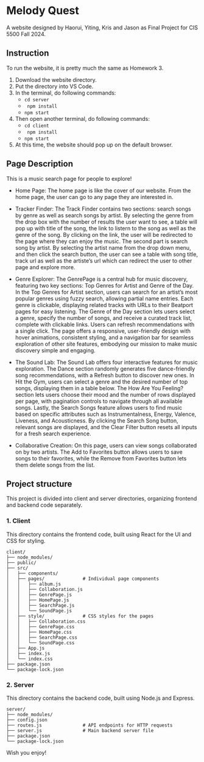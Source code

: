 # Melody Quest
A website designed by Haorui, Yiting, Kris and Jason as Final Project for CIS 5500 Fall 2024. 

## Instruction
To run the website, it is pretty much the same as Homework 3. 
1. Download the website directory.
2. Put the directory into VS Code.
3. In the terminal, do following commands:
   - ```cd server```
   - ``` npm install```
   - ```npm start```
4. Then open another terminal, do following commands:
   - ```cd client```
   - ``` npm install```
   - ```npm start```
5. At this time, the website should pop up on the default browser.

## Page Description
This is a music search page for people to explore! 

- Home Page: The home page is like the cover of our website. From the home page, the user can go to any page they are interested in.
- Tracker Finder: The Track Finder contains two sections: search songs by genre as well as search songs by artist. By selecting the genre from the drop box with the number of results the user want to see, a table will pop up with title of the song, the link to listern to the song as well as the genre of the song. By clicking on the link, the user will be redirected to the page where they can enjoy the music. 
The second part is search song by artist. By selecting the artist name from the drop down menu, and then click the search button, the user can see a table with song title, track url as well as the artiste’s url which can redirect the user to other page and explore more.  

- Genre Explorer: The GenrePage is a central hub for music discovery, featuring two key sections: Top Genres for Artist and Genre of the Day. In the Top Genres for Artist section, users can search for an artist’s most popular genres using fuzzy search, allowing partial name entries. Each genre is clickable, displaying related tracks with URLs to their Beatport pages for easy listening. The Genre of the Day section lets users select a genre, specify the number of songs, and receive a curated track list, complete with clickable links. Users can refresh recommendations with a single click. The page offers a responsive, user-friendly design with hover animations, consistent styling, and a navigation bar for seamless exploration of other site features, embodying our mission to make music discovery simple and engaging.

- The Sound Lab: The Sound Lab offers four interactive features for music exploration. The Dance section randomly generates five dance-friendly song recommendations, with a Refresh button to discover new ones. In Hit the Gym, users can select a genre and the desired number of top songs, displaying them in a table below. The How Are You Feeling? section lets users choose their mood and the number of rows displayed per page, with pagination controls to navigate through all available songs. Lastly, the Search Songs feature allows users to find music based on specific attributes such as Instrumentalness, Energy, Valence, Liveness, and Acousticness. By clicking the Search Song button, relevant songs are displayed, and the Clear Filter button resets all inputs for a fresh search experience.

- Collaborative Creation: On this page, users can view songs collaborated on by two artists. The Add to Favorites button allows users to save songs to their favorites, while the Remove from Favorites button lets them delete songs from the list.


## Project structure 
This project is divided into client and server directories, organizing frontend and backend code separately.

### 1. Client
This directory contains the frontend code, built using React for the UI and CSS for styling.

```plaintext
client/
├── node_modules/          
├── public/                 
├── src/                    
│   ├── components/        
│   ├── pages/              # Individual page components
│   │   ├── album.js        
│   │   ├── Collaboration.js 
│   │   ├── GenrePage.js    
│   │   ├── HomePage.js     
│   │   ├── SearchPage.js   
│   │   └── SoundPage.js   
│   ├── style/              # CSS styles for the pages
│   │   ├── Collaboration.css
│   │   ├── GenrePage.css
│   │   ├── HomePage.css
│   │   ├── SearchPage.css
│   │   └── SoundPage.css
│   ├── App.js              
│   ├── index.js            
│   └── index.css           
├── package.json            
└── package-lock.json       

```

### 2. Server 
This directory contains the backend code, built using Node.js and Express.

```plaintext
server/
├── node_modules/           
├── config.json             
├── routes.js               # API endpoints for HTTP requests
├── server.js               # Main backend server file
├── package.json           
└── package-lock.json      
```

Wish you enjoy!
